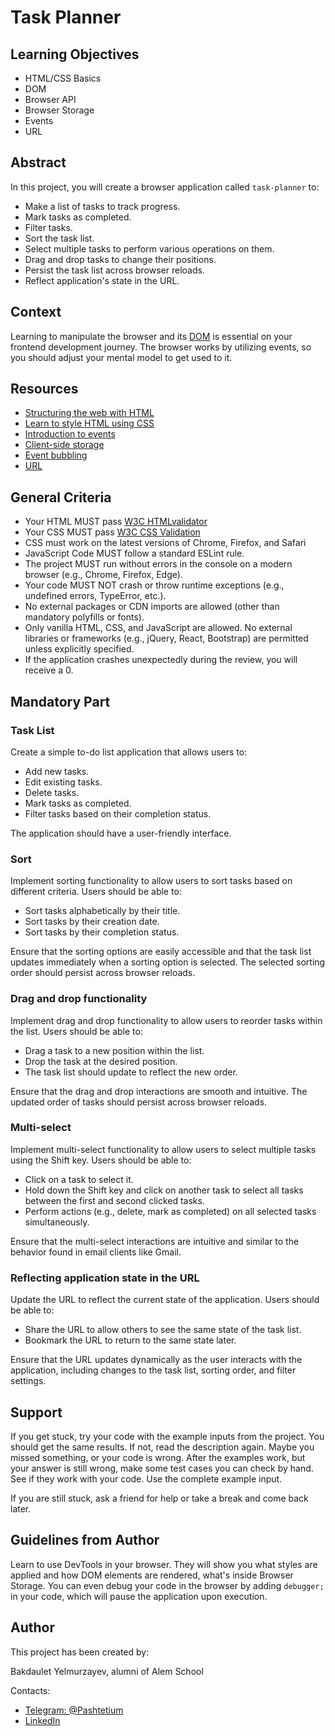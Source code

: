<!-- 
    Tip: project name here
-->
# Task Planner

## Learning Objectives

<!-- 
    Tip: here you must be a list of learning objectives
    that cover your project
-->

- HTML/CSS Basics
- DOM
- Browser API
- Browser Storage
- Events
- URL

## Abstract

<!-- 
    Tip: Write a short description of what student
    will do during this project.
-->

In this project, you will create a browser application called `task-planner` to:

- Make a list of tasks to track progress.
- Mark tasks as completed.
- Filter tasks.
- Sort the task list.
- Select multiple tasks to perform various operations on them.
- Drag and drop tasks to change their positions.
- Persist the task list across browser reloads.
- Reflect application's state in the URL.

## Context

Learning to manipulate the browser and its [DOM](https://developer.mozilla.org/ru/docs/Web/API/Document_Object_Model) is essential on your frontend development journey. The browser works by utilizing events, so you should adjust your mental model to get used to it.

## Resources

<!-- Tip: useful resources here -->
- [Structuring the web with HTML](https://developer.mozilla.org/en-US/docs/Learn/HTML)
- [Learn to style HTML using CSS](https://developer.mozilla.org/en-US/docs/Learn/CSS)
- [Introduction to events](https://developer.mozilla.org/en-US/docs/Learn/JavaScript/Building_blocks/Events)
- [Client-side storage](https://developer.mozilla.org/en-US/docs/Learn/JavaScript/Client-side_web_APIs/Client-side_storage)
- [Event bubbling](https://developer.mozilla.org/en-US/docs/Learn/JavaScript/Building_blocks/Event_bubbling)
- [URL](https://developer.mozilla.org/en-US/docs/Web/API/URL)

## General Criteria

- Your HTML MUST pass [W3C HTMLvalidator](https://validator.w3.org)
- Your CSS MUST pass [W3C CSS Validation](https://jigsaw.w3.org/css-validator/)
- CSS must work on the latest versions of Chrome, Firefox, and Safari
- JavaScript Code MUST follow a standard ESLint rule.
- The project MUST run without errors in the console on a modern browser (e.g., Chrome, Firefox, Edge).
- Your code MUST NOT crash or throw runtime exceptions (e.g., undefined errors, TypeError, etc.).
- No external packages or CDN imports are allowed (other than mandatory polyfills or fonts).
- Only vanilla HTML, CSS, and JavaScript are allowed. No external libraries or frameworks (e.g., jQuery, React, Bootstrap) are permitted unless explicitly specified.
- If the application crashes unexpectedly during the review, you will receive a 0.

## Mandatory Part

### Task List

Create a simple to-do list application that allows users to:

- Add new tasks.
- Edit existing tasks.
- Delete tasks.
- Mark tasks as completed.
- Filter tasks based on their completion status.

The application should have a user-friendly interface.

### Sort

Implement sorting functionality to allow users to sort tasks based on different criteria. Users should be able to:

- Sort tasks alphabetically by their title.
- Sort tasks by their creation date.
- Sort tasks by their completion status.

Ensure that the sorting options are easily accessible and that the task list updates immediately when a sorting option is selected. The selected sorting order should persist across browser reloads.

### Drag and drop functionality

Implement drag and drop functionality to allow users to reorder tasks within the list. Users should be able to:

- Drag a task to a new position within the list.
- Drop the task at the desired position.
- The task list should update to reflect the new order.

Ensure that the drag and drop interactions are smooth and intuitive. The updated order of tasks should persist across browser reloads.

### Multi-select

Implement multi-select functionality to allow users to select multiple tasks using the Shift key. Users should be able to:

- Click on a task to select it.
- Hold down the Shift key and click on another task to select all tasks between the first and second clicked tasks.
- Perform actions (e.g., delete, mark as completed) on all selected tasks simultaneously.

Ensure that the multi-select interactions are intuitive and similar to the behavior found in email clients like Gmail.

### Reflecting application state in the URL

Update the URL to reflect the current state of the application. Users should be able to:

- Share the URL to allow others to see the same state of the task list.
- Bookmark the URL to return to the same state later.

Ensure that the URL updates dynamically as the user interacts with the application, including changes to the task list, sorting order, and filter settings.

## Support

<!--
    Tip: leave this section unchanged.
    This is a static text, which student must read in every project.
-->

If you get stuck, try your code with the example inputs from the project. You should get the same results. If not, read the description again. Maybe you missed something, or your code is wrong. After the examples work, but your answer is still wrong, make some test cases you can check by hand. See if they work with your code. Use the complete example input.

If you are still stuck, ask a friend for help or take a break and come back later.

## Guidelines from Author

Learn to use DevTools in your browser. They will show you what styles are applied and how DOM elements are rendered, what's inside Browser Storage. You can even debug your code in the browser by adding `debugger;` in your code, which will pause the application upon execution.

## Author

This project has been created by:

Bakdaulet Yelmurzayev, alumni of Alem School

Contacts:

- [Telegram: @Pashtetium](https://t.me/pashtetium)
- [LinkedIn](https://www.linkedin.com/in/bakdaulet-yelmurzayev-b25bb820b/)
